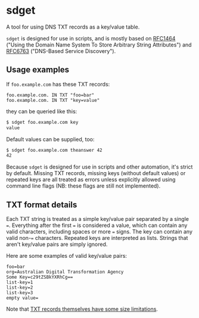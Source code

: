 # sdget
A tool for using DNS TXT records as a key/value table.

`sdget` is designed for use in scripts, and is mostly based on [RFC1464](https://tools.ietf.org/html/rfc1464) ("Using the Domain Name System To Store Arbitrary String Attributes") and [RFC6763](https://tools.ietf.org/html/rfc6763) ("DNS-Based Service Discovery").

## Usage examples

If `foo.example.com` has these TXT records:

```
foo.example.com. IN	TXT	"foo=bar"
foo.example.com. IN	TXT	"key=value"
```

they can be queried like this:
```bash
$ sdget foo.example.com key
value
```

Default values can be supplied, too:
```bash
$ sdget foo.example.com theanswer 42
42
```

Because `sdget` is designed for use in scripts and other automation, it's strict by default.  Missing TXT records, missing keys (without default values) or repeated keys are all treated as errors unless explicitly allowed using command line flags (NB: these flags are still not implemented).

## TXT format details
Each TXT string is treated as a simple key/value pair separated by a single `=`.  Everything after the first `=` is considered a value, which can contain any valid characters, including spaces or more `=` signs.  The key can contain any valid non-`=` characters.  Repeated keys are interpreted as lists.  Strings that aren't key/value pairs are simply ignored.

Here are some examples of valid key/value pairs:
```
foo=bar
org=Australian Digital Transformation Agency
Some Key=c29tZSBkYXRhCg==
list-key=1
list-key=2
list-key=3
empty value=
```

Note that [TXT records themselves have some size limitations](https://tools.ietf.org/html/rfc6763#section-6.1).
